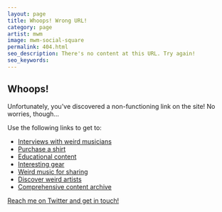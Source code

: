 ```yaml
---
layout: page
title: Whoops! Wrong URL!
category: page
artist: mwm
image: mwm-social-square
permalink: 404.html
seo_description: There's no content at this URL. Try again!
seo_keywords:
---
```

## Whoops!

Unfortunately, you've discovered a non-functioning link on the site! No worries, though...

Use the following links to get to:

- [Interviews with weird musicians](/interviews)
- [Purchase a shirt](/shirts)
- [Educational content](/learn)
- [Interesting gear](/gear)
- [Weird music for sharing](/share)
- [Discover weird artists](/discover)
- [Comprehensive content archive](/archive)

<script type="text/javascript" language="javascript">
<!--
// Email obfuscator script 2.1 by Tim Williams, University of Arizona
// Random encryption key feature by Andrew Moulden, Site Engineering Ltd
// This code is freeware provided these four comment lines remain intact
// A wizard to generate this code is at http://www.jottings.com/obfuscator/
{ coded = "DR8ZXRM@nDYuFu3LlnyT3g.gXn"
  key = "dahAwYrvE7x4MQV2o0WTtIugiRlDZSFfL96mNK5OqkXzCG8pyj3BJU1sHbecPn"
  shift=coded.length
  link=""
  for (i=0; i<coded.length; i++) {
    if (key.indexOf(coded.charAt(i))==-1) {
      ltr = coded.charAt(i)
      link += (ltr)
    }
    else {
      ltr = (key.indexOf(coded.charAt(i))-shift+key.length) % key.length
      link += (key.charAt(ltr))
    }
  }
document.write("<a class='donation-icon' href='mailto:"+link+"'><i class='fa fa-envelope'></i> Or, send us an email</a>")
}
//-->
</script><noscript><a href="{{ site.data.artists.mwm.twitter }}" class="donation-icon"><i class="fa fa-envelope"></i> Reach me on Twitter and get in touch!</a></noscript>
